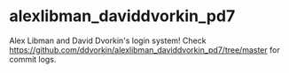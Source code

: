 alexlibman_daviddvorkin_pd7
===========================

Alex Libman and David Dvorkin's login system!
Check https://github.com/ddvorkin/alexlibman_daviddvorkin_pd7/tree/master for commit logs.
